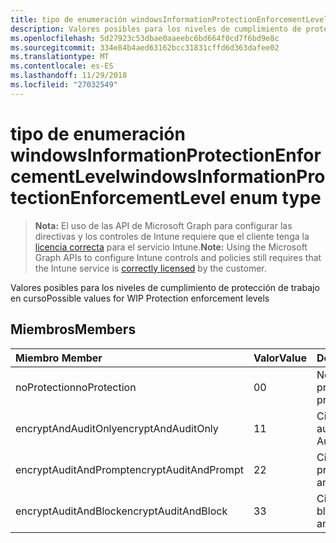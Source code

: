 ```yaml
---
title: tipo de enumeración windowsInformationProtectionEnforcementLevel
description: Valores posibles para los niveles de cumplimiento de protección de trabajo en curso
ms.openlocfilehash: 5d27923c53dbae0aaeebc6bd664f0cd7f6bd9e8c
ms.sourcegitcommit: 334e84b4aed63162bcc31831cffd6d363dafee02
ms.translationtype: MT
ms.contentlocale: es-ES
ms.lasthandoff: 11/29/2018
ms.locfileid: "27032549"
---
```

# <a name="windowsinformationprotectionenforcementlevel-enum-type"></a><span data-ttu-id="6de71-103">tipo de enumeración windowsInformationProtectionEnforcementLevel</span><span class="sxs-lookup"><span data-stu-id="6de71-103">windowsInformationProtectionEnforcementLevel enum type</span></span>

> <span data-ttu-id="6de71-104">**Nota:** El uso de las API de Microsoft Graph para configurar las directivas y los controles de Intune requiere que el cliente tenga la [licencia correcta](https://go.microsoft.com/fwlink/?linkid=839381) para el servicio Intune.</span><span class="sxs-lookup"><span data-stu-id="6de71-104">**Note:** Using the Microsoft Graph APIs to configure Intune controls and policies still requires that the Intune service is [correctly licensed](https://go.microsoft.com/fwlink/?linkid=839381) by the customer.</span></span>

<span data-ttu-id="6de71-105">Valores posibles para los niveles de cumplimiento de protección de trabajo en curso</span><span class="sxs-lookup"><span data-stu-id="6de71-105">Possible values for WIP Protection enforcement levels</span></span>
## <a name="members"></a><span data-ttu-id="6de71-106">Miembros</span><span class="sxs-lookup"><span data-stu-id="6de71-106">Members</span></span>
|<span data-ttu-id="6de71-107">Miembro	</span><span class="sxs-lookup"><span data-stu-id="6de71-107">Member</span></span>|<span data-ttu-id="6de71-108">Valor</span><span class="sxs-lookup"><span data-stu-id="6de71-108">Value</span></span>|<span data-ttu-id="6de71-109">Descripción</span><span class="sxs-lookup"><span data-stu-id="6de71-109">Description</span></span>|
|:---|:---|:---|
|<span data-ttu-id="6de71-110">noProtection</span><span class="sxs-lookup"><span data-stu-id="6de71-110">noProtection</span></span>|<span data-ttu-id="6de71-111">0</span><span class="sxs-lookup"><span data-stu-id="6de71-111">0</span></span>|<span data-ttu-id="6de71-112">No cumplimiento de protección de</span><span class="sxs-lookup"><span data-stu-id="6de71-112">No protection enforcement</span></span>|
|<span data-ttu-id="6de71-113">encryptAndAuditOnly</span><span class="sxs-lookup"><span data-stu-id="6de71-113">encryptAndAuditOnly</span></span>|<span data-ttu-id="6de71-114">1</span><span class="sxs-lookup"><span data-stu-id="6de71-114">1</span></span>|<span data-ttu-id="6de71-115">Cifrar y sólo de auditoría</span><span class="sxs-lookup"><span data-stu-id="6de71-115">Encrypt and Audit only</span></span>|
|<span data-ttu-id="6de71-116">encryptAuditAndPrompt</span><span class="sxs-lookup"><span data-stu-id="6de71-116">encryptAuditAndPrompt</span></span>|<span data-ttu-id="6de71-117">2</span><span class="sxs-lookup"><span data-stu-id="6de71-117">2</span></span>|<span data-ttu-id="6de71-118">Cifrar, auditoría y preguntar</span><span class="sxs-lookup"><span data-stu-id="6de71-118">Encrypt, Audit and Prompt</span></span>|
|<span data-ttu-id="6de71-119">encryptAuditAndBlock</span><span class="sxs-lookup"><span data-stu-id="6de71-119">encryptAuditAndBlock</span></span>|<span data-ttu-id="6de71-120">3</span><span class="sxs-lookup"><span data-stu-id="6de71-120">3</span></span>|<span data-ttu-id="6de71-121">Cifrar, auditar y bloquear</span><span class="sxs-lookup"><span data-stu-id="6de71-121">Encrypt, Audit and Block</span></span>|



